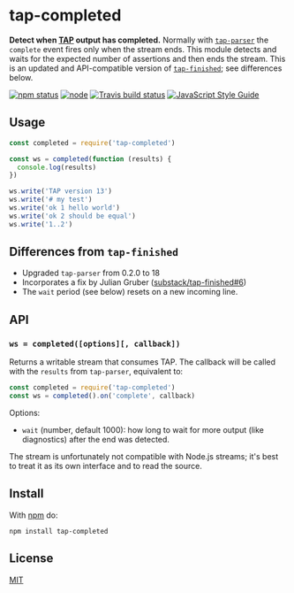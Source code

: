 # tap-completed

**Detect when [TAP](https://testanything.org/) output has completed.** Normally with [`tap-parser`](https://github.com/tapjs/tap-parser) the `complete` event fires only when the stream ends. This module detects and waits for the expected number of assertions and then ends the stream. This is an updated and API-compatible version of [`tap-finished`](https://github.com/substack/tap-finished); see differences below.

[![npm status](http://img.shields.io/npm/v/tap-completed.svg)](https://www.npmjs.org/package/tap-completed)
[![node](https://img.shields.io/node/v/tap-completed.svg)](https://www.npmjs.org/package/tap-completed)
[![Travis build status](https://img.shields.io/travis/com/vweevers/tap-completed.svg?label=travis)](http://travis-ci.com/vweevers/tap-completed)
[![JavaScript Style Guide](https://img.shields.io/badge/code_style-standard-brightgreen.svg)](https://standardjs.com)

## Usage

```js
const completed = require('tap-completed')

const ws = completed(function (results) {
  console.log(results)
})

ws.write('TAP version 13')
ws.write('# my test')
ws.write('ok 1 hello world')
ws.write('ok 2 should be equal')
ws.write('1..2')
```

## Differences from `tap-finished`

- Upgraded `tap-parser` from 0.2.0 to 18
- Incorporates a fix by Julian Gruber ([substack/tap-finished#6](https://github.com/substack/tap-finished/pull/6))
- The `wait` period (see below) resets on a new incoming line.

## API

### `ws = completed([options][, callback])`

Returns a writable stream that consumes TAP. The callback will be called with the `results` from `tap-parser`, equivalent to:

```js
const completed = require('tap-completed')
const ws = completed().on('complete', callback)
```

Options:

- `wait` (number, default 1000): how long to wait for more output (like diagnostics) after the end was detected.

The stream is unfortunately not compatible with Node.js streams; it's best to treat it as its own interface and to read the source.

## Install

With [npm](https://npmjs.org) do:

```
npm install tap-completed
```

## License

[MIT](LICENSE)
